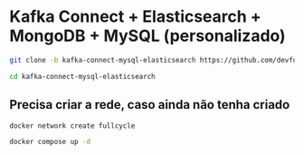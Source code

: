 # Kafka Connect + Elasticsearch + MongoDB + MySQL (personalizado)

```bash
git clone -b kafka-connect-mysql-elasticsearch https://github.com/devfullcycle/FC3-api-de-videos-php kafka-connect-mysql-elasticsearch
```
```bash
cd kafka-connect-mysql-elasticsearch
```
## Precisa criar a rede, caso ainda não tenha criado
```bash
docker network create fullcycle
```
```bash
docker compose up -d
```
